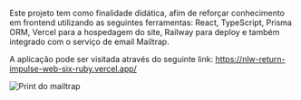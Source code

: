 Este projeto tem como finalidade didática, afim de reforçar conhecimento em frontend utilizando as seguintes ferramentas: React, TypeScript, Prisma ORM,
 Vercel para a hospedagem do site, Railway para deploy e também integrado com o serviço de email Mailtrap.

A aplicação pode ser visitada através do seguinte link: https://nlw-return-impulse-web-six-ruby.vercel.app/ 


 ![Print do mailtrap](https://user-images.githubusercontent.com/25774838/171474101-80f3e90e-a1cc-4c9c-8c12-b09859927bbf.png)
